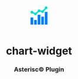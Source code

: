 <div align="center">
  <a href="https://asterisc.io" target="_blank" >
    <img height="50" src="src/assets/icon.svg" style="margin: 12px 0px">
  </a>

  <h1>chart-widget</h1>
</div>

<div align="center">
  <h3>Asterisc© Plugin</h3>
</div>
